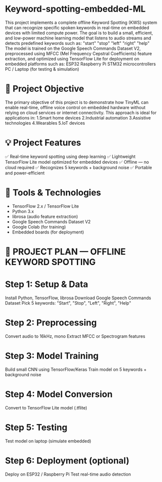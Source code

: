 # Keyword-spotting-embedded-ML


This project implements a complete offline Keyword Spotting (KWS) system that can recognize specific spoken keywords in real-time on embedded devices with limited compute power. The goal is to build a small, efficient, and low-power machine learning model that listens to audio streams and detects predefined keywords such as:
"start"
"stop"
"left"
"right"
"help"
The model is trained on the Google Speech Commands Dataset V2, preprocessed using MFCC (Mel Frequency Cepstral Coefficients) feature extraction, and optimized using TensorFlow Lite for deployment on embedded platforms such as:
ESP32
Raspberry Pi
STM32 microcontrollers
PC / Laptop (for testing & simulation)
# 🎯 Project Objective
The primary objective of this project is to demonstrate how TinyML can enable real-time, offline voice control on embedded hardware without relying on cloud services or internet connectivity. This approach is ideal for applications in:
1.Smart home devices
2.Industrial automation
3.Assistive technologies
4.Wearables
5.IoT devices
# 💡 Project Features
✅ Real-time keyword spotting using deep learning
✅ Lightweight TensorFlow Lite model optimized for embedded devices
✅ Offline — no cloud required
✅ Recognizes 5 keywords + background noise
✅ Portable and power-efficient
# 🧰 Tools & Technologies
* TensorFlow 2.x / TensorFlow Lite
* Python 3.x
* librosa (audio feature extraction)
* Google Speech Commands Dataset V2
* Google Colab (for training)
* Embedded boards (for deployment)
# 🚀 PROJECT PLAN — OFFLINE KEYWORD SPOTTING
# Step 1: Setup & Data
Install Python, TensorFlow, librosa
Download Google Speech Commands Dataset
Pick 5 keywords: "Start", "Stop", "Left", "Right", "Help"
# Step 2: Preprocessing
Convert audio to 16kHz, mono
Extract MFCC or Spectrogram features
# Step 3: Model Training
Build small CNN using TensorFlow/Keras
Train model on 5 keywords + background noise
# Step 4: Model Conversion
Convert to TensorFlow Lite model (.tflite)
# Step 5: Testing
Test model on laptop (simulate embedded)
# Step 6: Deployment (optional)
Deploy on ESP32 / Raspberry Pi
Test real-time audio detection

